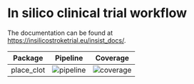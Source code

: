 In silico clinical trial workflow
=================================

The documentation can be found at https://insilicostroketrial.eu/insist_docs/.

Package | Pipeline | Coverage
--- | --- | ---
place_clot | ![pipeline](https://gitlab.computationalscience.nl/insist/place_clot/badges/master/pipeline.svg) | ![coverage](https://gitlab.computationalscience.nl/insist/place_clot/badges/master/coverage.svg)
